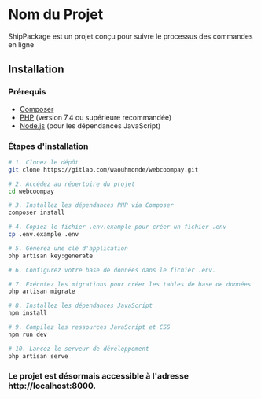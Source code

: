 # Nom du Projet

ShipPackage est un projet conçu pour suivre le processus des commandes en ligne

## Installation

### Prérequis

-   [Composer](https://getcomposer.org/)
-   [PHP](https://www.php.net/) (version 7.4 ou supérieure recommandée)
-   [Node.js](https://nodejs.org/) (pour les dépendances JavaScript)

### Étapes d'installation

```bash
# 1. Clonez le dépôt
git clone https://gitlab.com/waouhmonde/webcoompay.git

# 2. Accédez au répertoire du projet
cd webcoompay

# 3. Installez les dépendances PHP via Composer
composer install

# 4. Copiez le fichier .env.example pour créer un fichier .env
cp .env.example .env

# 5. Générez une clé d'application
php artisan key:generate

# 6. Configurez votre base de données dans le fichier .env.

# 7. Exécutez les migrations pour créer les tables de base de données
php artisan migrate

# 8. Installez les dépendances JavaScript
npm install

# 9. Compilez les ressources JavaScript et CSS
npm run dev

# 10. Lancez le serveur de développement
php artisan serve
```

### Le projet est désormais accessible à l'adresse http://localhost:8000.
